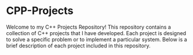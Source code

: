 # CPP-Projects
 Welcome to my C++ Projects Repository! This repository contains a collection of C++ projects that I have developed. Each project is designed to solve a specific problem or to implement a particular system. Below is a brief description of each project included in this repository.
